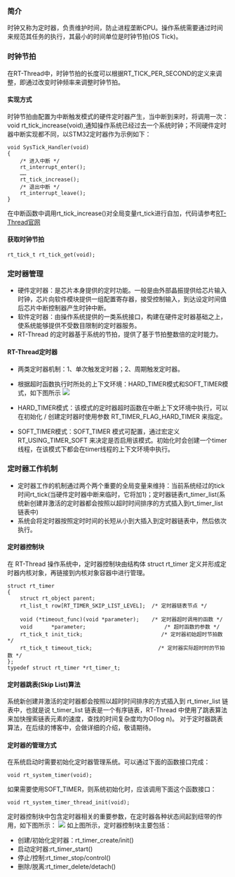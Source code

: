 ### 简介
时钟又称为定时器，负责维护时间，防止进程垄断CPU。操作系统需要通过时间来规范其任务的执行，其最小的时间单位是时钟节拍(OS Tick)。
### 时钟节拍
在RT-Thread中，时钟节拍的长度可以根据RT_TICK_PER_SECOND的定义来调整，即通过改变时钟频率来调整时钟节拍。
#### 实现方式
时钟节拍由配置为中断触发模式的硬件定时器产生，当中断到来时，将调用一次：void rt_tick_increase(void),通知操作系统已经过去一个系统时钟；不同硬件定时器中断实现都不同，以STM32定时器作为示例如下：
```
void SysTick_Handler(void)
{
    /* 进入中断 */
    rt_interrupt_enter();
    ……
    rt_tick_increase();
    /* 退出中断 */
    rt_interrupt_leave();
}
```
在中断函数中调用rt_tick_increase()对全局变量rt_tick进行自加，代码请参考[RT-Thread官网](https://www.rt-thread.org/document/site/programming-manual/timer/timer/)

#### 获取时钟节拍
```
rt_tick_t rt_tick_get(void);
```
### 定时器管理
* 硬件定时器：是芯片本身提供的定时功能。一般是由外部晶振提供给芯片输入时钟，芯片向软件模块提供一组配置寄存器，接受控制输入，到达设定时间值后芯片中断控制器产生时钟中断。
* 软件定时器：由操作系统提供的一类系统接口，构建在硬件定时器基础之上，使系统能够提供不受数目限制的定时器服务。
* RT-Thread 的定时器基于系统的节拍，提供了基于节拍整数倍的定时能力。

#### RT-Thread定时器
* 两类定时器机制：1、单次触发定时器；2、周期触发定时器。
* 根据超时函数执行时所处的上下文环境：HARD_TIMER模式和SOFT_TIMER模式，如下图所示
![](05timer_env.png)

* HARD_TIMER模式：该模式的定时器超时函数在中断上下文环境中执行，可以在初始化 / 创建定时器时使用参数 RT_TIMER_FLAG_HARD_TIMER 来指定。
* SOFT_TIMER模式：SOFT_TIMER 模式可配置，通过宏定义 RT_USING_TIMER_SOFT 来决定是否启用该模式。初始化时会创建一个timer线程，在该模式下都会在timer线程的上下文环境中执行。

### 定时器工作机制
* 定时器工作的机制通过两个两个重要的全局变量来维持：当前系统经过的tick时间rt_tick(当硬件定时器中断来临时，它将加1)；定时器链表rt_timer_list(系统新创建并激活的定时器都会按照以超时时间排序的方式插入到rt_timer_list链表中)
* 系统会将定时器按照定时时间的长短从小到大插入到定时器链表中，然后依次执行。

#### 定时器控制块
在 RT-Thread 操作系统中，定时器控制块由结构体 struct rt_timer 定义并形成定时器内核对象，再链接到内核对象容器中进行管理。
```
struct rt_timer
{
    struct rt_object parent;
    rt_list_t row[RT_TIMER_SKIP_LIST_LEVEL];  /* 定时器链表节点 */

    void (*timeout_func)(void *parameter);    /* 定时器超时调用的函数 */
    void      *parameter;                         /* 超时函数的参数 */
    rt_tick_t init_tick;                         /* 定时器初始超时节拍数 */
    rt_tick_t timeout_tick;                     /* 定时器实际超时时的节拍数 */
};
typedef struct rt_timer *rt_timer_t;
```

#### 定时器跳表(Skip List)算法
系统新创建并激活的定时器都会按照以超时时间排序的方式插入到 rt_timer_list 链表中，也就是说 t_timer_list 链表是一个有序链表，RT-Thread 中使用了跳表算法来加快搜索链表元素的速度，查找的时间复杂度均为O(log n)。
对于定时器跳表算法，在后续的博客中，会做详细的介绍，敬请期待。
#### 定时器的管理方式
在系统启动时需要初始化定时器管理系统。可以通过下面的函数接口完成：
```
void rt_system_timer(void);
```
如果需要使用SOFT_TIMER，则系统初始化时，应该调用下面这个函数接口：
```
void rt_system_timer_thread_init(void);
```
定时器控制块中包含定时器相关的重要参数，在定时器各种状态间起到纽带的作用，如下图所示：
![](05timer_ops.png)
如上图所示，定时器控制块主要包括：
* 创建/初始化定时器：rt_timer_create/init()
* 启动定时器:rt_timer_start()
* 停止/控制:rt_timer_stop/control()
* 删除/脱离:rt_timer_delete/detach()